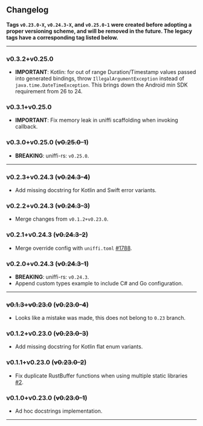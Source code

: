 ## Changelog

**Tags `v0.23.0-X`, `v0.24.3-X`, and `v0.25.0-1` were created before adopting a proper versioning
scheme, and will be removed in the future. The legacy tags have a corresponding tag listed below.**

----

### v0.3.2+v0.25.0

- **IMPORTANT**: Kotlin: for out of range Duration/Timestamp values passed into generated bindings,
    throw `IllegalArgumentException` instead of `java.time.DateTimeException`. This brings down the
    Android min SDK requirement from 26 to 24.

### v0.3.1+v0.25.0

- **IMPORTANT**: Fix memory leak in uniffi scaffolding when invoking callback.

### v0.3.0+v0.25.0  (~~v0.25.0-1~~)

- **BREAKING**: uniffi-rs: `v0.25.0`.

----

### v0.2.3+v0.24.3 (~~v0.24.3-4~~)

- Add missing docstring for Kotlin and Swift error variants.

### v0.2.2+v0.24.3 (~~v0.24.3-3~~)

- Merge changes from `v0.1.2+v0.23.0`.

### v0.2.1+v0.24.3 (~~v0.24.3-2~~)

- Merge override config with `uniffi.toml` [#1788](https://github.com/mozilla/uniffi-rs/pull/1788).

### v0.2.0+v0.24.3 (~~v0.24.3-1~~)

- **BREAKING**: uniffi-rs: `v0.24.3`.
- Append custom types example to include C# and Go configuration.

----

### ~~v0.1.3+v0.23.0~~ (~~v0.23.0-4~~)

- Looks like a mistake was made, this does not belong to `0.23` branch.

### v0.1.2+v0.23.0 (~~v0.23.0-3~~)

- Add missing docstring for Kotlin flat enum variants.

### v0.1.1+v0.23.0 (~~v0.23.0-2~~)

- Fix duplicate RustBuffer functions when using multiple static libraries [#2](https://github.com/NordSecurity/uniffi-rs/pull/2).

### v0.1.0+v0.23.0 (~~v0.23.0-1~~)

- Ad hoc docstrings implementation.

----
